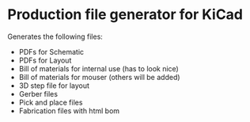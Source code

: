 # Production file generator for KiCad

Generates the following files:
* PDFs for Schematic
* PDFs for Layout
* Bill of materials for internal use (has to look nice)
* Bill of materials for mouser (others will be added)
* 3D step file for layout
* Gerber files
* Pick and place files
* Fabrication files with html bom
